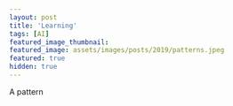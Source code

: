 ```yaml
---
layout: post
title: 'Learning'
tags: [AI]
featured_image_thumbnail:
featured_image: assets/images/posts/2019/patterns.jpeg
featured: true
hidden: true
---
```


A pattern 
